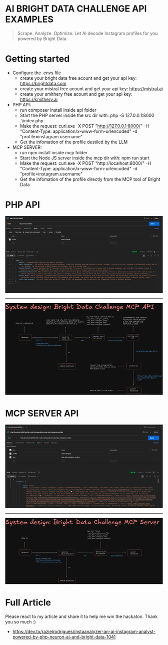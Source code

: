 # AI BRIGHT DATA CHALLENGE API EXAMPLES

> Scrape. Analyze. Optimize. Let AI decode Instagram profiles for you powered by Bright Data

# Getting started
- Configure the .envs file
    - create your bright data free acount and get your api key: https://brightdata.com
    - create your mistral free acount and get your api key: https://mistral.ai
    - create your smithery free acount and get your api key: https://smithery.ai
- PHP API:
    - run composer install inside api folder
    - Start the PHP server inside the src dir with: php -S 127.0.0.1:8000 .\index.php
    - Make the request: curl.exe -X POST "http://127.0.0.1:8000/" -H "Content-Type: application/x-www-form-urlencoded" -d "profile=instagram.username"
    - Get the infomation of the profile destiled by the LLM
- MCP SERVER:
    - run npm install inside mcp folder
    - Start the Node JS server inside the mcp dir with: npm run start
    - Make the request: curl.exe -X POST "http://localhost:8000/" -H "Content-Type: application/x-www-form-urlencoded" -d "profile=instagram.username"
    - Get the infomation of the profile directly from the MCP tool of Bright Data

# PHP API

<img src="api/example.png">

---

<img src="api/system.png">

# MCP SERVER API

<img src="mcp/example.png">

---

<img src="mcp/system.png">

# Full Article

Please react to my article and share it to help me win the hackaton. Thank you so much :)

- https://dev.to/razielrodrigues/instaanalyzer-an-ai-instagram-analyst-powered-by-php-neuron-ai-and-bright-data-1041